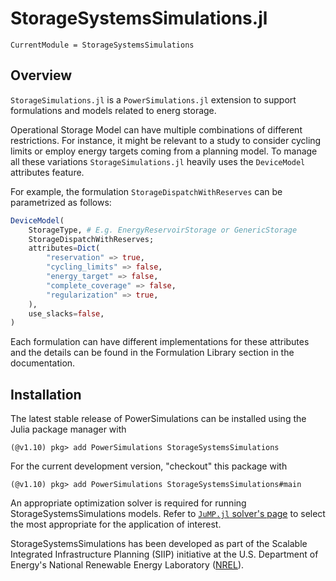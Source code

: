 # StorageSystemsSimulations.jl

```@meta
CurrentModule = StorageSystemsSimulations
```

## Overview

`StorageSimulations.jl` is a `PowerSimulations.jl` extension to support formulations and models
related to energ storage.

Operational Storage Model can have multiple combinations of different restrictions. For instance,
it might be relevant to a study to consider cycling limits or employ energy targets coming from a planning model. To manage all these variations `StorageSimulations.jl` heavily uses the `DeviceModel` attributes feature.

For example, the formulation `StorageDispatchWithReserves` can be parametrized as follows:

```julia
DeviceModel(
    StorageType, # E.g. EnergyReservoirStorage or GenericStorage
    StorageDispatchWithReserves;
    attributes=Dict(
        "reservation" => true,
        "cycling_limits" => false,
        "energy_target" => false,
        "complete_coverage" => false,
        "regularization" => true,
    ),
    use_slacks=false,
)
```

Each formulation can have different implementations for these attributes and the details can be found in the Formulation Library section in the documentation.

## Installation

The latest stable release of PowerSimulations can be installed using the Julia package manager with

```
(@v1.10) pkg> add PowerSimulations StorageSystemsSimulations
```

For the current development version, "checkout" this package with

```
(@v1.10) pkg> add PowerSimulations StorageSystemsSimulations#main
```

An appropriate optimization solver is required for running StorageSystemsSimulations models. Refer to [`JuMP.jl` solver's page](https://jump.dev/JuMP.jl/stable/installation/#Install-a-solver) to select the most appropriate for the application of interest.

StorageSystemsSimulations has been developed as part of the Scalable Integrated Infrastructure Planning (SIIP) initiative at the U.S. Department of Energy's National Renewable Energy
Laboratory ([NREL](https://www.nrel.gov/)).
